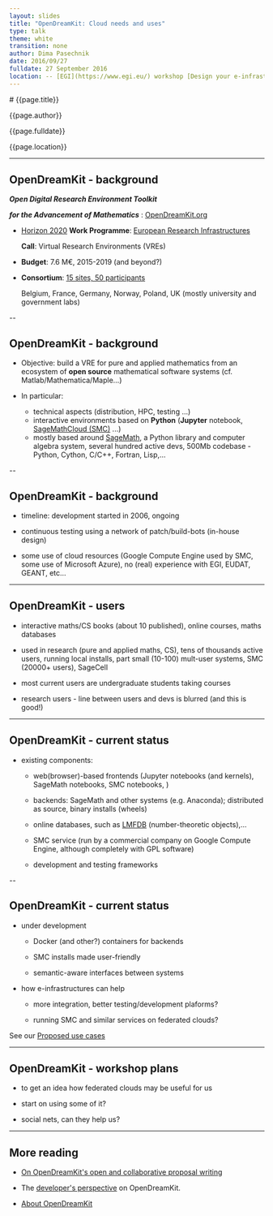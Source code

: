 ```yaml
---
layout: slides
title: "OpenDreamKit: Cloud needs and uses"
type: talk
theme: white
transition: none
author: Dima Pasechnik
date: 2016/09/27
fulldate: 27 September 2016
location: -- [EGI](https://www.egi.eu/) workshop [Design your e-infrastructure](https://indico.egi.eu/indico/event/3025/), co-located with [DI4R](http://digitalinfrastructures.eu/)
---
```


<section data-markdown data-separator="^---\n" data-separator-vertical="^--\n">
# {{page.title}}

{{page.author}}

{{page.fulldate}}

{{page.location}}

---
## OpenDreamKit - background

***Open Digital Research Environment Toolkit***

***for the Advancement of Mathematics*** :
[OpenDreamKit.org](OpenDreamKit.org)

- [Horizon 2020](https://ec.europa.eu/programmes/horizon2020/)
  **Work Programme**: [European Research Infrastructures](https://ec.europa.eu/programmes/horizon2020/en/h2020-section/european-research-infrastructures-including-e-infrastructures)

  **Call**: Virtual Research Environments (VREs)

- **Budget**: 7.6 M€, 2015-2019 (and beyond?)

- **Consortium**: [15 sites, 50 participants](http://opendreamkit.org/partners)

  Belgium, France, Germany,  Norway, Poland, UK (mostly university and government labs)

--
## OpenDreamKit - background 

- Objective: build a VRE for pure and applied mathematics from an ecosystem of **open source** mathematical software systems (cf. Matlab/Mathematica/Maple...)

- In particular:

  - technical aspects (distribution, HPC, testing ...)
  - interactive environments based on **Python** (**Jupyter** notebook, [SageMathCloud (SMC)](http://cloud.sagemath.com) ...)
  - mostly based around [SageMath](http://sagemath.org), a Python library and computer algebra system, several hundred active devs, 500Mb codebase - Python, Cython, C/C++, Fortran, Lisp,...

--
## OpenDreamKit - background 
 
- timeline: development started in 2006, ongoing

- continuous testing using a network of patch/build-bots (in-house design)

- some use of cloud resources (Google Compute Engine used by SMC, some use of Microsoft Azure), no (real) experience with EGI, EUDAT, GEANT, etc...

---
## OpenDreamKit - users

- interactive maths/CS books (about 10 published), online courses, maths databases

- used in research (pure and applied maths, CS), tens of thousands active users, running local installs, part small (10-100) mult-user systems, SMC (20000+ users), SageCell 

- most current users are undergraduate students taking courses

- research users - line between users and devs is blurred (and this is good!)

---
##  OpenDreamKit - current status 

- existing components: 

  - web(browser)-based frontends (Jupyter notebooks (and kernels), SageMath
notebooks, SMC notebooks, )

  - backends: SageMath and other systems (e.g. Anaconda); distributed as source, binary installs (wheels)

  - online databases, such as [LMFDB](http://www.lmfdb.org/) (number-theoretic objects),...

  - SMC service (run by a commercial company on Google Compute Engine, although completely with GPL software)

  - development and testing frameworks

--
##  OpenDreamKit - current status

- under development

  - Docker (and other?) containers for backends

  - SMC installs made user-friendly

  - semantic-aware interfaces between systems

- how e-infrastructures can help

  - more integration, better testing/development plaforms?

  - running SMC and similar services on federated clouds?

See our [Proposed use cases](https://github.com/OpenDreamKit/OpenDreamKit/blob/master/WP3/2016-09-27-DesignYourInfrastructureWorkshop-UseCase.md)

---
##  OpenDreamKit - workshop plans

- to get an idea how federated clouds may be useful for us

- start on using some of it?

- social nets, can they help us?


---
# More reading

- [On OpenDreamKit's open and collaborative proposal writing](http://opendreamkit.org/2015/01/31/open-proposal-writing/)

- The [developer's perspective](/about-developers) on OpenDreamKit.

- [About OpenDreamKit](/about)
</section>
